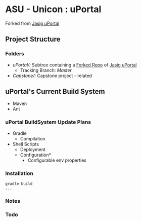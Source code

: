 # ASU - Unicon : uPortal

Forked from [Jasig uPortal]

## Project Structure


### Folders
- *uPortal/:* Subtree containing a [Forked Repo] of [Jasig uPortal] 
  - Tracking Branch: *Master*
- *Capstone/:* Capstone project - related



## uPortal's Current Build System

- Maven
- Ant


### uPortal BuildSystem Update Plans

- Gradle
  - Compilation
- Shell Scripts
  - Deployment
  - Configuration*
    - Configurable env properties




### Installation

```
gradle build
...
```

### Notes


### Todo



   [Jasig uPortal]: <https://github.com/jasig/uportal>
   [Forked Repo]: <https://github.com/ASU-Capstone/uPortal-Forked>



